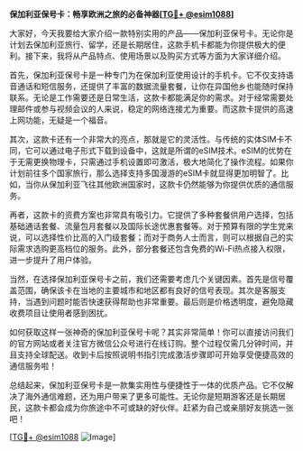 **保加利亚保号卡：畅享欧洲之旅的必备神器[[TG💪+ @esim1088](https://t.me/s/esim1088)]**

大家好，今天我要给大家介绍一款特别实用的产品——保加利亚保号卡。无论你是计划去保加利亚旅行、留学，还是长期居住，这款手机卡都能为你提供极大的便利。接下来，我将从产品特点、使用场景以及购买方式等方面为大家详细介绍。

首先，保加利亚保号卡是一种专门为在保加利亚使用设计的手机卡。它不仅支持语音通话和短信服务，还提供了丰富的数据流量套餐，让你在异国他乡也能随时保持联系。无论是工作需要还是日常生活，这款卡都能满足你的需求。对于经常需要处理邮件或参与视频会议的人来说，稳定的网络连接尤为重要。而这款卡提供的高速上网功能，无疑是一个福音。

其次，这款卡还有一个非常大的亮点，那就是它的灵活性。与传统的实体SIM卡不同，它可以通过电子形式下载到设备中，这就是所谓的eSIM技术。eSIM的优势在于无需更换物理卡，只需通过手机设置即可激活，极大地简化了操作流程。如果你计划前往多个国家旅行，那么选择支持多国漫游的eSIM卡就显得更加明智了。比如，当你从保加利亚飞往其他欧洲国家时，这款卡仍然能够为你提供优质的通信服务。

再者，这款卡的资费方案也非常具有吸引力。它提供了多种套餐供用户选择，包括基础通话套餐、流量包月套餐以及国际长途优惠套餐等。对于预算有限的学生党来说，可以选择性价比高的入门级套餐；而对于商务人士而言，则可以根据自己的实际需求选购更高档位的服务。此外，部分套餐还包含免费的Wi-Fi热点接入权限，进一步提升了用户体验。

当然，在选择保加利亚保号卡之前，我们还需要考虑几个关键因素。首先是信号覆盖范围，确保该卡在当地的主要城市和地区都有良好的信号表现。其次是客服支持，当遇到问题时能否快速获得帮助也非常重要。最后则是价格透明度，避免隐藏收费项目让使用者感到困扰。

如何获取这样一张神奇的保加利亚保号卡呢？其实非常简单！你可以直接访问我们的官方网站或者关注官方微信公众号进行在线订购。整个过程仅需几分钟时间，并且支持全球配送。收到卡后按照说明书指引完成激活步骤即可开始享受便捷高效的通信服务啦！

总结起来，保加利亚保号卡是一款集实用性与便捷性于一体的优质产品。它不仅解决了海外通信难题，还为用户带来了更多可能性。无论你是短期游客还是长期居民，这款卡都会成为你旅途中不可或缺的好伙伴。赶紧为自己或亲朋好友挑选一张吧！

[[TG💪+ @esim1088](https://t.me/s/esim1088) ![Image](https://i.postimg.cc/4NQfJmqS/Snipaste-2025-05-13-00-14-12.png)]